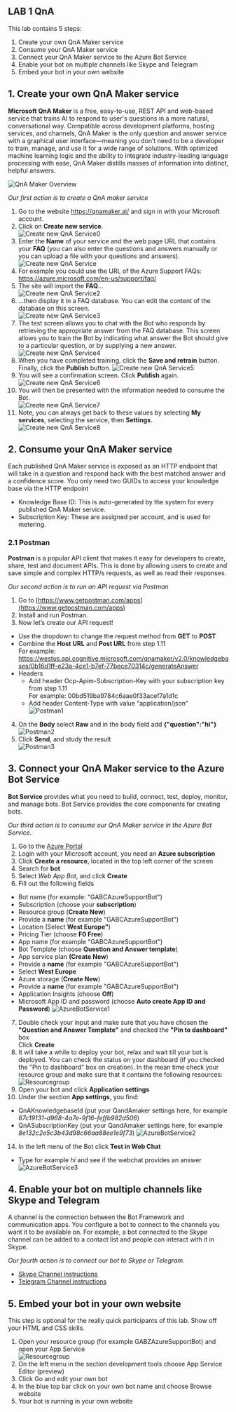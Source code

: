 ## LAB 1 QnA
This lab contains 5 steps:
1.	Create your own QnA Maker service
2. Consume your QnA Maker service
3.	Connect your QnA Maker service to the Azure Bot Service 
4.	Enable your bot on multiple channels like Skype and Telegram
5.	Embed your bot in your own website

## 1. Create your own QnA Maker service

**Microsoft QnA Maker** is a free, easy-to-use, REST API and web-based service that trains AI to respond to user's questions in a more natural, conversational way. Compatible across development platforms, hosting services, and channels, QnA Maker is the only question and answer service with a graphical user interface—meaning you don’t need to be a developer to train, manage, and use it for a wide range of solutions.
With optimized machine learning logic and the ability to integrate industry-leading language processing with ease, QnA Maker distills masses of information into distinct, helpful answers.

![QnA Maker Overview](https://github.com/Rubicon-BV/GlobalAzureBootcamp2018/blob/master/Lab1/Pics/botFrameworkArch.png)

_Our first action is to create a QnA maker service_
1. Go to the website https://qnamaker.ai/ and sign in with your Microsoft account.
2. Click on **Create new service**.  
![Create new QnA Service0](https://github.com/Rubicon-BV/GlobalAzureBootcamp2018/blob/master/Lab1/Pics/CreateQnAService0.png)
3. Enter the **Name** of your service and the web page URL that contains your **FAQ** (you can also enter the questions and answers manually or you can upload a file with your questions and answers).  
![Create new QnA Service](https://github.com/Rubicon-BV/GlobalAzureBootcamp2018/blob/master/Lab1/Pics/CreateQnAService.png)
4. For example you could use the URL of the Azure Support FAQs: https://azure.microsoft.com/en-us/support/faq/
5. The site will import the **FAQ**…  
![Create new QnA Service2](https://github.com/Rubicon-BV/GlobalAzureBootcamp2018/blob/master/Lab1/Pics/CreateQnAService2.png)
6. ...then display it in a FAQ database. You can edit the content of the database on this screen.  
![Create new QnA Service3](https://github.com/Rubicon-BV/GlobalAzureBootcamp2018/blob/master/Lab1/Pics/CreateQnAService3.png)
7. The test screen allows you to chat with the Bot who responds by retrieving the appropriate answer from the FAQ database. This screen allows you to train the Bot by indicating what answer the Bot should give to a particular question, or by supplying a new answer.  
![Create new QnA Service4](https://github.com/Rubicon-BV/GlobalAzureBootcamp2018/blob/master/Lab1/Pics/CreateQnAService4.png)
8. When you have completed training, click the **Save and retrain** button. Finally, click the **Publish** button.
![Create new QnA Service5](https://github.com/Rubicon-BV/GlobalAzureBootcamp2018/blob/master/Lab1/Pics/CreateQnAService5.png)
9. You will see a confirmation screen. Click **Publish** again.  
![Create new QnA Service6](https://github.com/Rubicon-BV/GlobalAzureBootcamp2018/blob/master/Lab1/Pics/CreateQnAService6.png)
11. You will then be presented with the information needed to consume the Bot.  
![Create new QnA Service7](https://github.com/Rubicon-BV/GlobalAzureBootcamp2018/blob/master/Lab1/Pics/CreateQnAService7.png)
12. Note, you can always get back to these values by selecting **My services**, selecting the service, then **Settings**.  
![Create new QnA Service8](https://github.com/Rubicon-BV/GlobalAzureBootcamp2018/blob/master/Lab1/Pics/CreateQnAService8.png)

## 2. Consume your QnA Maker service
Each published QnA Maker service is exposed as an HTTP endpoint that will take in a question and respond back with the best matched answer and a confidence score. You only need two GUIDs to access your knowledge base via the HTTP endpoint
* Knowledge Base ID: This is auto-generated by the system for every published QnA Maker service.  
* Subscription Key: These are assigned per account, and is used for metering.
 
### 2.1 Postman

**Postman** is a popular API client that makes it easy for developers to create, share, test and document APIs. This is done by allowing users to create and save simple and complex HTTP/s requests, as well as read their responses. 

_Our second action is to run an API request via Postman_

1. Go to [https://www.getpostman.com/apps](https://www.getpostman.com/apps)
2. Install and run Postman.
3. Now let’s create our API request!
  - Use the dropdown to change the request method from **GET** to **POST**
  - Combine the **Host URL** and **Post URL** from step 1.11  
  For example: https://westus.api.cognitive.microsoft.com/qnamaker/v2.0/knowledgebases/0b16d1ff-e23a-4ce1-b7ef-77bece70314c/generateAnswer
  - Headers
    - Add header Ocp-Apim-Subscription-Key with your subscription key from step 1.11  
    For example: 00bd519ba9784c6aae0f33acef7a1d1c
    - Add header Content-Type with value "application/json"  
    ![Postman1](https://github.com/Rubicon-BV/GlobalAzureBootcamp2018/blob/master/Lab1/Pics/Postman1.png)
4. On the **Body** select **Raw** and in the body field add **{"question":"hi"}**  
![Postman2](https://github.com/Rubicon-BV/GlobalAzureBootcamp2018/blob/master/Lab1/Pics/Postman2.png)
5. Click **Send**, and study the result  
![Postman3](https://github.com/Rubicon-BV/GlobalAzureBootcamp2018/blob/master/Lab1/Pics/Postman3.png)

## 3. Connect your QnA Maker service to the Azure Bot Service  
**Bot Service** provides what you need to build, connect, test, deploy, monitor, and manage bots. Bot Service provides the core components for creating bots.

_Our third action is to consume our QnA Maker service in the Azure Bot Service._

1. Go to the [Azure Portal](https://portal.azure.com/)
2. Login with your Microsoft account, you need an **Azure subscription**
3. Click **Create a resource**, located in the top left corner of the screen
4. Search for **bot**
5. Select _Web App Bot_, and click **Create**
6. Fill out the following fields
* Bot name (for example: "GABCAzureSupportBot")
* Subscription (choose your **subscription**)
* Resource group (**Create New**)
* Provide a **name** (for example "GABCAzureSupportBot")
* Location (Select **West Europe”**)
* Pricing Tier (choose **F0 Free**)
* App name (for example "GABCAzureSupportBot")
* Bot Template (choose **Question and Answer template**)
* App service plan **(Create New**)
* Provide a **name** (for example "GABCAzureSupportBot")
* Select **West Europe**
* Azure storage (**Create New**)
* Provide a **name** (for example "GABCAzureSupportBot")
* Application Insights (choose **Off**)
* Microsoft App ID and password (choose **Auto create App ID and Password**)
![AzureBotService1](https://github.com/Rubicon-BV/GlobalAzureBootcamp2018/blob/master/Lab1/Pics/AzureBotService1.png)
7. Double check your input and make sure that you have chosen the **"Question and Answer Template"** and checked the **"Pin to dashboard"** box  
Click **Create**
8. It will take a while to deploy your bot, relax and wait till your bot is deployed. You can check the status on your dashboard (if you checked the "Pin to dashboard" box on creation). In the mean time check your resource group and make sure that it contains the following resources:  
![Resourcegroup](https://github.com/Rubicon-BV/GlobalAzureBootcamp2018/blob/master/Lab1/Pics/Resourcegroup.png)
9. Open your bot and click **Application settings**
13. Under the section **App settings**, you find:
* QnAKnowledgebaseId (put your QandAmaker settings here, for example _67c19131-d968-4a7e-9f16-feffb982d506_)
* QnASubscriptionKey (put your QandAmaker settings here, for example _8e132c2e5c3b43d98c66aa88ee1e9f73_)
![AzureBotService2](https://github.com/Rubicon-BV/GlobalAzureBootcamp2018/blob/master/Lab1/Pics/AzureBotService2.png)
14. In the left menu of the Bot click **Test in Web Chat**
* Type for example _hi_ and see if the webchat provides an answer
![AzureBotService3](https://github.com/Rubicon-BV/GlobalAzureBootcamp2018/blob/master/Lab1/Pics/AzureBotService3.png)

## 4. Enable your bot on multiple channels like Skype and Telegram
A channel is the connection between the Bot Framework and communication apps. You configure a bot to connect to the channels you want it to be available on. For example, a bot connected to the Skype channel can be added to a contact list and people can interact with it in Skype.

_Our fourth action is to connect our bot to Skype or Telegram._

* [Skype Channel instructions](https://docs.microsoft.com/en-us/azure/bot-service/bot-service-channel-connect-skype)
* [Telegram Channel instructions](https://docs.microsoft.com/en-us/azure/bot-service/bot-service-channel-connect-telegram)

## 5. Embed your bot in your own website
This step is optional for the really quick participants of this lab. Show off your HTML and CSS skills.

1. Open your resource group (for example GABZAzureSupportBot) and open your App Service  
![Resourcegroup](https://github.com/Rubicon-BV/GlobalAzureBootcamp2018/blob/master/Lab1/Pics/Resourcegroup.png)
2.	On the left menu in the section development tools choose App Service Editor (preview)
3.	Click Go and edit your own bot
4.	In the blue top bar click on your own bot name and choose Browse website
5. Your bot is running in your own website
